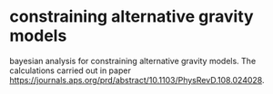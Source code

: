 # constraining alternative gravity models
 bayesian analysis for constraining alternative gravity models. The calculations carried out in paper https://journals.aps.org/prd/abstract/10.1103/PhysRevD.108.024028.
